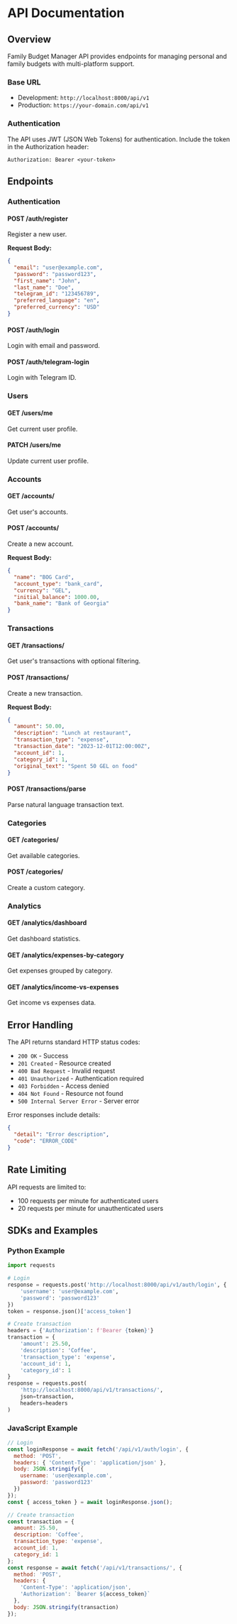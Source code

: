 # API Documentation

## Overview

Family Budget Manager API provides endpoints for managing personal and family budgets with multi-platform support.

### Base URL
- Development: `http://localhost:8000/api/v1`
- Production: `https://your-domain.com/api/v1`

### Authentication

The API uses JWT (JSON Web Tokens) for authentication. Include the token in the Authorization header:

```
Authorization: Bearer <your-token>
```

## Endpoints

### Authentication

#### POST /auth/register
Register a new user.

**Request Body:**
```json
{
  "email": "user@example.com",
  "password": "password123",
  "first_name": "John",
  "last_name": "Doe",
  "telegram_id": "123456789",
  "preferred_language": "en",
  "preferred_currency": "USD"
}
```

#### POST /auth/login
Login with email and password.

#### POST /auth/telegram-login
Login with Telegram ID.

### Users

#### GET /users/me
Get current user profile.

#### PATCH /users/me
Update current user profile.

### Accounts

#### GET /accounts/
Get user's accounts.

#### POST /accounts/
Create a new account.

**Request Body:**
```json
{
  "name": "BOG Card",
  "account_type": "bank_card",
  "currency": "GEL",
  "initial_balance": 1000.00,
  "bank_name": "Bank of Georgia"
}
```

### Transactions

#### GET /transactions/
Get user's transactions with optional filtering.

#### POST /transactions/
Create a new transaction.

**Request Body:**
```json
{
  "amount": 50.00,
  "description": "Lunch at restaurant",
  "transaction_type": "expense",
  "transaction_date": "2023-12-01T12:00:00Z",
  "account_id": 1,
  "category_id": 1,
  "original_text": "Spent 50 GEL on food"
}
```

#### POST /transactions/parse
Parse natural language transaction text.

### Categories

#### GET /categories/
Get available categories.

#### POST /categories/
Create a custom category.

### Analytics

#### GET /analytics/dashboard
Get dashboard statistics.

#### GET /analytics/expenses-by-category
Get expenses grouped by category.

#### GET /analytics/income-vs-expenses
Get income vs expenses data.

## Error Handling

The API returns standard HTTP status codes:

- `200 OK` - Success
- `201 Created` - Resource created
- `400 Bad Request` - Invalid request
- `401 Unauthorized` - Authentication required
- `403 Forbidden` - Access denied
- `404 Not Found` - Resource not found
- `500 Internal Server Error` - Server error

Error responses include details:

```json
{
  "detail": "Error description",
  "code": "ERROR_CODE"
}
```

## Rate Limiting

API requests are limited to:
- 100 requests per minute for authenticated users
- 20 requests per minute for unauthenticated users

## SDKs and Examples

### Python Example

```python
import requests

# Login
response = requests.post('http://localhost:8000/api/v1/auth/login', {
    'username': 'user@example.com',
    'password': 'password123'
})
token = response.json()['access_token']

# Create transaction
headers = {'Authorization': f'Bearer {token}'}
transaction = {
    'amount': 25.50,
    'description': 'Coffee',
    'transaction_type': 'expense',
    'account_id': 1,
    'category_id': 1
}
response = requests.post(
    'http://localhost:8000/api/v1/transactions/',
    json=transaction,
    headers=headers
)
```

### JavaScript Example

```javascript
// Login
const loginResponse = await fetch('/api/v1/auth/login', {
  method: 'POST',
  headers: { 'Content-Type': 'application/json' },
  body: JSON.stringify({
    username: 'user@example.com',
    password: 'password123'
  })
});
const { access_token } = await loginResponse.json();

// Create transaction
const transaction = {
  amount: 25.50,
  description: 'Coffee',
  transaction_type: 'expense',
  account_id: 1,
  category_id: 1
};
const response = await fetch('/api/v1/transactions/', {
  method: 'POST',
  headers: {
    'Content-Type': 'application/json',
    'Authorization': `Bearer ${access_token}`
  },
  body: JSON.stringify(transaction)
});
```